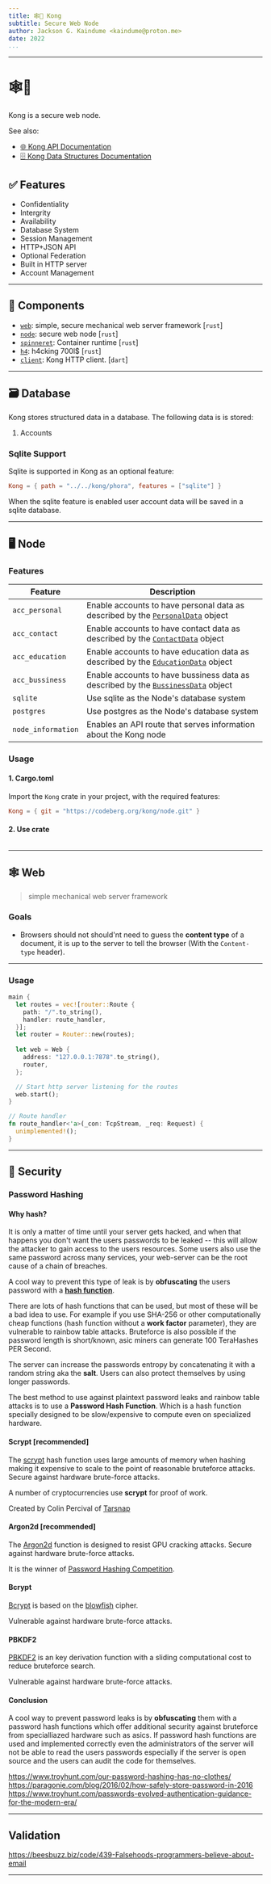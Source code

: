 ```yaml
---
title: 🕸️🔐 Kong
subtitle: Secure Web Node
author: Jackson G. Kaindume <kaindume@proton.me>
date: 2022
...
```

---

# 🕸️🔐

Kong is a secure web node.

See also:

- [🌐 Kong API Documentation](./api.html)
- [🗄️ Kong Data Structures Documentation](./data.html)

## ✅ Features

- Confidentiality
- Intergrity
- Availability
- Database System
- Session Management
- HTTP+JSON API
- Optional Federation
- Built in HTTP server
- Account Management

___

## 🧩 Components

- [`web`](https://codeberg.org/kong/web): simple, secure mechanical web server framework [`rust`]
- [`node`](https://codeberg.org/kong/node): secure web node [`rust`]
- [`spinneret`](https://codeberg.org/kong/spinneret): Container runtime [`rust`]
- [`h4`](https://codeberg.org/kong/h4): h4cking 700l$ [`rust`]
- [`client`](https://codeberg.org/kong/client): Kong HTTP client. [`dart`]

___

## 🗃️ Database

Kong stores structured data in a database. The following data is
is stored:

1. Accounts

### Sqlite Support

Sqlite is supported in Kong as an optional feature:

```toml
Kong = { path = "../../kong/phora", features = ["sqlite"] }
```
When the sqlite feature is enabled user account data will be saved in
a sqlite database.

___

## 🖥️ Node

### Features

| Feature            | Description                                                                                          |
|--------------------|------------------------------------------------------------------------------------------------------|
| `acc_personal`     | Enable accounts to have personal data as described by the [`PersonalData`](#personal-data) object    |
| `acc_contact`      | Enable accounts to have contact data as described by the [`ContactData`](#contact-data) object       |
| `acc_education`    | Enable accounts to have education data as described by the [`EducationData`](#education-data) object |
| `acc_bussiness`    | Enable accounts to have bussiness data as described by the [`BussinessData`](#bussiness-data) object |
| `sqlite`           | Use sqlite as the Node's database system                                                             |
| `postgres`         | Use postgres as the Node's database system                                                           |
| `node_information` | Enables an API route that serves information about the Kong node                               |

### Usage

#### 1. Cargo.toml

Import the `Kong` crate in your project, with the required 
features:

```toml
Kong = { git = "https://codeberg.org/kong/node.git" }
```

#### 2. Use crate

```rust

```
___

## 🕸️ Web

> simple mechanical web server framework

### Goals

- Browsers should not should'nt need to guess the __content type__ of
a document, it is up to the server to tell the browser (With the 
`Content-type` header).

___

### Usage

```rust
main {
  let routes = vec![router::Route {
    path: "/".to_string(),
    handler: route_handler,
  }];
  let router = Router::new(routes);
	
  let web = Web {
    address: "127.0.0.1:7878".to_string(),
    router,
  };

  // Start http server listening for the routes
  web.start();
}

// Route handler
fn route_handler<'a>(_con: TcpStream, _req: Request) {
  unimplemented!();
}
```
___

## 🔐 Security
### Password Hashing

#### Why hash?

It is only a matter of time until your server gets hacked, and
when that happens you don't want the users passwords to be leaked --
this will allow the attacker to gain access to the users resources.
Some users also use the same password across many services, your 
web-server can be the root cause of a chain of breaches.

A cool way to prevent this type of leak is by __obfuscating__ the 
users password with a [__hash function__](https://en.wikipedia.org/wiki/Hash_function).

There are lots of hash functions that can be used, but most of these 
will be a bad idea to use. For example if you use SHA-256 or other 
computationally cheap functions (hash function without a __work factor__ 
parameter), they are vulnerable to rainbow table attacks.
Bruteforce is also possible if the password length is short/known, 
asic miners can generate 100 TeraHashes PER Second.

The server can increase the passwords entropy by concatenating it with
a random string aka the __salt__. Users can also protect themselves 
by using longer passwords.

The best method to use against plaintext password leaks and rainbow
table attacks is to use a __Password Hash Function__. Which is a hash 
function specially designed to be slow/expensive to compute even on
specialized hardware.

#### Scrypt [recommended]

The [scrypt](https://www.tarsnap.com/scrypt.html) hash function uses large amounts of memory when hashing 
making it expensive to scale to the point of reasonable bruteforce 
attacks. Secure against hardware brute-force attacks.

A number of cryptocurrencies use __scrypt__ for proof of work.

Created by Colin Percival of [Tarsnap](https://en.wikipedia.org/wiki/Tarsnap)

#### Argon2d [recommended]

The [Argon2d](https://en.wikipedia.org/wiki/Argon2) function is 
designed to resist GPU cracking attacks. Secure against hardware 
brute-force attacks.

It is the winner of [Password Hashing Competition](https://www.password-hashing.net/).

#### Bcrypt

[Bcrypt](https://en.wikipedia.org/wiki/Bcrypt) is based on the 
[blowfish](https://en.wikipedia.org/wiki/Blowfish_(cipher)) cipher.

Vulnerable against hardware brute-force attacks.

#### PBKDF2

[PBKDF2](https://en.wikipedia.org/wiki/PBKDF2) is an key derivation
function with a sliding computational cost to reduce bruteforce 
search.

Vulnerable against hardware brute-force attacks.

#### Conclusion

A cool way to prevent password leaks is by __obfuscating__ them
with a password hash functions which offer additional security 
against bruteforce from specialliazed hardware such as asics. If 
password hash functions are used and implemented correctly even the 
administrators of the server will not be able to read the users 
passwords especially if the server is open source and the users can
audit the code for themselves.

<https://www.troyhunt.com/our-password-hashing-has-no-clothes/>
<https://paragonie.com/blog/2016/02/how-safely-store-password-in-2016>
<https://www.troyhunt.com/passwords-evolved-authentication-guidance-for-the-modern-era/>

___

## Validation

<https://beesbuzz.biz/code/439-Falsehoods-programmers-believe-about-email>

___

